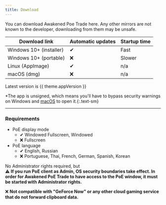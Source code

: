 ```yaml
---
title: Download
---
```


<script setup>
import { useData } from 'vitepress'

const { theme } = useData()
</script>

You can download Awakened Poe Trade here. Any other mirrors are not known
to the developer, downloading from them may be unsafe.

| Download link | Automatic updates | Startup time |
|---------------|-------------------|--------------|
| <a :href="`${theme.github.releasesUrl}/download/v${theme.appVersion}/awakened-poe2-trade-Setup-${theme.appVersion}.exe`">Windows 10+ (installer)</a> | ✔ | Fast |
| <a :href="`${theme.github.releasesUrl}/download/v${theme.appVersion}/awakened-poe2-trade-${theme.appVersion}.exe`">Windows 10+ (portable)</a> | ❌ | Slower |
| <a :href="`${theme.github.releasesUrl}/download/v${theme.appVersion}/awakened-poe2-trade-${theme.appVersion}.AppImage`">Linux (AppImage)</a> | ✔ | n/a |
| <a :href="`${theme.github.releasesUrl}/download/v${theme.appVersion}/awakened-poe2-trade-${theme.appVersion}-universal.dmg`">macOS (dmg)</a> | ❌ | n/a |

Latest version is <span class="bg-gray-100 border rounded px-1">{{ theme.appVersion }}</span>

*The app is unsigned, which means you'll have to bypass security
warnings on Windows and [macOS](https://support.apple.com/en-us/HT202491#openanyway) to open it.{:.text-sm}

---

### Requirements

- PoE display mode
  - ✔ Windowed Fullscreen, Windowed
  - ❌ Fullscreen
- PoE language
  - ✔ English, Russian
  - ❌ Portuguese, Thai, French, German, Spanish, Korean

No Administrator rights required, but\
⚠ **If you run PoE client as Admin, OS security boundaries take effect.
In order for Awakened PoE Trade to have access to the PoE window, it must be started with Administrator rights.**

❌ **Not compatible with "GeForce Now" or any other cloud gaming service that do not forward clipboard data.**
